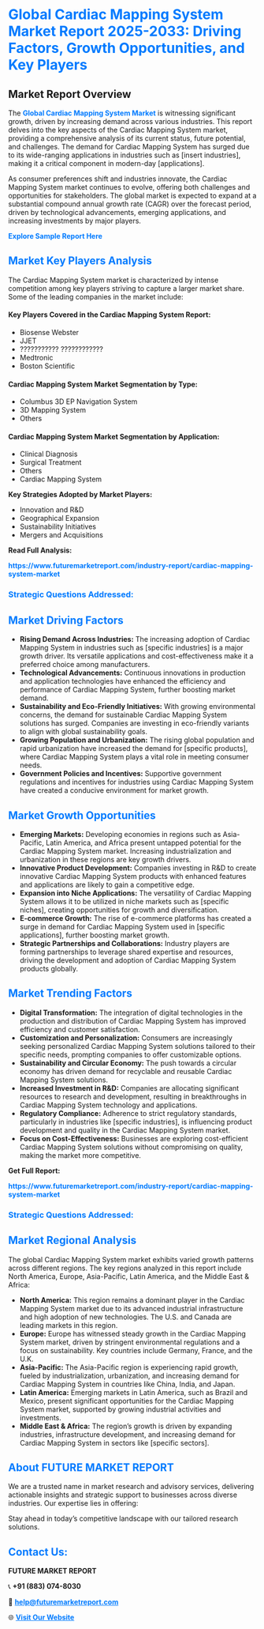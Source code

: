 <h1 style="color: #007BFF;">Global Cardiac Mapping System Market Report 2025-2033: Driving Factors, Growth Opportunities, and Key Players</h1>

<section id="overview">
<h2>Market Report Overview</h2>
<p>The <a href="https://www.futuremarketreport.com/industry-report/cardiac-mapping-system-market" style="color: #007BFF; text-decoration: none;"><strong>Global Cardiac Mapping System Market</strong></a> is witnessing significant growth, driven by increasing demand across various industries. This report delves into the key aspects of the Cardiac Mapping System market, providing a comprehensive analysis of its current status, future potential, and challenges. The demand for Cardiac Mapping System has surged due to its wide-ranging applications in industries such as [insert industries], making it a critical component in modern-day [applications].</p>
<p>As consumer preferences shift and industries innovate, the Cardiac Mapping System market continues to evolve, offering both challenges and opportunities for stakeholders. The global market is expected to expand at a substantial compound annual growth rate (CAGR) over the forecast period, driven by technological advancements, emerging applications, and increasing investments by major players.</p>
</section>

<section id="overview">
<p><a href="https://www.futuremarketreport.com/request-sample/reportId=123648" style="color: #007BFF; text-decoration: none;"><strong>Explore Sample Report Here</strong></a></p>
</section>

<section id="key-players">
<h2 style="color: #007BFF;">Market Key Players Analysis</h2>
<p>The Cardiac Mapping System market is characterized by intense competition among key players striving to capture a larger market share. Some of the leading companies in the market include:</p>
<h4>Key Players Covered in the Cardiac Mapping System Report:</h4>
<ul><li>Biosense Webster</li><li>JJET</li><li>??????????? ????????????</li><li>Medtronic</li><li>Boston Scientific</li></ul>
<h4>Cardiac Mapping System Market Segmentation by Type:</h4>
<ul><li>Columbus 3D EP Navigation System</li><li>3D Mapping System</li><li>Others</li></ul>

<h4>Cardiac Mapping System Market Segmentation by Application:</h4>
<ul><li>Clinical Diagnosis</li><li>Surgical Treatment</li><li>Others</li><li>Cardiac Mapping System</li></ul>
<p><strong>Key Strategies Adopted by Market Players:</strong></p>
<ul>
<li>Innovation and R&D</li>
<li>Geographical Expansion</li>
<li>Sustainability Initiatives</li>
<li>Mergers and Acquisitions</li>
</ul>
</section>

<section>
<p><strong>Read Full Analysis: </strong></p><a href="https://www.futuremarketreport.com/industry-report/cardiac-mapping-system-market" style="color: #007BFF; text-decoration: none;"><strong>https://www.futuremarketreport.com/industry-report/cardiac-mapping-system-market</strong></a>
<h3 style="color: #007BFF;">Strategic Questions Addressed:</h3>
</section>

<section id="driving-factors">
<h2 style="color: #007BFF;">Market Driving Factors</h2>
<ul>
<li><strong>Rising Demand Across Industries:</strong> The increasing adoption of Cardiac Mapping System in industries such as [specific industries] is a major growth driver. Its versatile applications and cost-effectiveness make it a preferred choice among manufacturers.</li>
<li><strong>Technological Advancements:</strong> Continuous innovations in production and application technologies have enhanced the efficiency and performance of Cardiac Mapping System, further boosting market demand.</li>
<li><strong>Sustainability and Eco-Friendly Initiatives:</strong> With growing environmental concerns, the demand for sustainable Cardiac Mapping System solutions has surged. Companies are investing in eco-friendly variants to align with global sustainability goals.</li>
<li><strong>Growing Population and Urbanization:</strong> The rising global population and rapid urbanization have increased the demand for [specific products], where Cardiac Mapping System plays a vital role in meeting consumer needs.</li>
<li><strong>Government Policies and Incentives:</strong> Supportive government regulations and incentives for industries using Cardiac Mapping System have created a conducive environment for market growth.</li>
</ul>
</section>

<section id="growth-opportunities">
<h2 style="color: #007BFF;">Market Growth Opportunities</h2>
<ul>
<li><strong>Emerging Markets:</strong> Developing economies in regions such as Asia-Pacific, Latin America, and Africa present untapped potential for the Cardiac Mapping System market. Increasing industrialization and urbanization in these regions are key growth drivers.</li>
<li><strong>Innovative Product Development:</strong> Companies investing in R&D to create innovative Cardiac Mapping System products with enhanced features and applications are likely to gain a competitive edge.</li>
<li><strong>Expansion into Niche Applications:</strong> The versatility of Cardiac Mapping System allows it to be utilized in niche markets such as [specific niches], creating opportunities for growth and diversification.</li>
<li><strong>E-commerce Growth:</strong> The rise of e-commerce platforms has created a surge in demand for Cardiac Mapping System used in [specific applications], further boosting market growth.</li>
<li><strong>Strategic Partnerships and Collaborations:</strong> Industry players are forming partnerships to leverage shared expertise and resources, driving the development and adoption of Cardiac Mapping System products globally.</li>
</ul>
</section>

<section id="trending-factors">
<h2 style="color: #007BFF;">Market Trending Factors</h2>
<ul>
<li><strong>Digital Transformation:</strong> The integration of digital technologies in the production and distribution of Cardiac Mapping System has improved efficiency and customer satisfaction.</li>
<li><strong>Customization and Personalization:</strong> Consumers are increasingly seeking personalized Cardiac Mapping System solutions tailored to their specific needs, prompting companies to offer customizable options.</li>
<li><strong>Sustainability and Circular Economy:</strong> The push towards a circular economy has driven demand for recyclable and reusable Cardiac Mapping System solutions.</li>
<li><strong>Increased Investment in R&D:</strong> Companies are allocating significant resources to research and development, resulting in breakthroughs in Cardiac Mapping System technology and applications.</li>
<li><strong>Regulatory Compliance:</strong> Adherence to strict regulatory standards, particularly in industries like [specific industries], is influencing product development and quality in the Cardiac Mapping System market.</li>
<li><strong>Focus on Cost-Effectiveness:</strong> Businesses are exploring cost-efficient Cardiac Mapping System solutions without compromising on quality, making the market more competitive.</li>
</ul>
</section>

<section>
<p><strong>Get Full Report: </strong></p><a href="https://www.futuremarketreport.com/industry-report/cardiac-mapping-system-market" style="color: #007BFF; text-decoration: none;"><strong>https://www.futuremarketreport.com/industry-report/cardiac-mapping-system-market</strong></a>
<h3 style="color: #007BFF;">Strategic Questions Addressed:</h3>
</section>


<section id="regional-analysis">
<h2 style="color: #007BFF;">Market Regional Analysis</h2>
<p>The global Cardiac Mapping System market exhibits varied growth patterns across different regions. The key regions analyzed in this report include North America, Europe, Asia-Pacific, Latin America, and the Middle East & Africa:</p>
<ul>
<li><strong>North America:</strong> This region remains a dominant player in the Cardiac Mapping System market due to its advanced industrial infrastructure and high adoption of new technologies. The U.S. and Canada are leading markets in this region.</li>
<li><strong>Europe:</strong> Europe has witnessed steady growth in the Cardiac Mapping System market, driven by stringent environmental regulations and a focus on sustainability. Key countries include Germany, France, and the U.K.</li>
<li><strong>Asia-Pacific:</strong> The Asia-Pacific region is experiencing rapid growth, fueled by industrialization, urbanization, and increasing demand for Cardiac Mapping System in countries like China, India, and Japan.</li>
<li><strong>Latin America:</strong> Emerging markets in Latin America, such as Brazil and Mexico, present significant opportunities for the Cardiac Mapping System market, supported by growing industrial activities and investments.</li>
<li><strong>Middle East & Africa:</strong> The region’s growth is driven by expanding industries, infrastructure development, and increasing demand for Cardiac Mapping System in sectors like [specific sectors].</li>
</ul>
</section>

<footer>
<h2 style="color: #007BFF;">About FUTURE MARKET REPORT</h2>
<p>We are a trusted name in market research and advisory services, delivering actionable insights and strategic support to businesses across diverse industries. Our expertise lies in offering:</p>

<p>Stay ahead in today’s competitive landscape with our tailored research solutions.</p>

<h2 style="color: #007BFF;">Contact Us:</h2>
<p><strong>FUTURE MARKET REPORT</strong></p>
<p>📞 <strong>+91 (883) 074-8030</strong></p>
<p>📧 <strong><a href="mailto:help@futuremarketreport.com" style="color: #007BFF;">help@futuremarketreport.com</a></strong></p>
<p>🌐 <strong><a href="https://www.futuremarketreport.com/" style="color: #007BFF;">Visit Our Website</a></strong></p>
</footer>